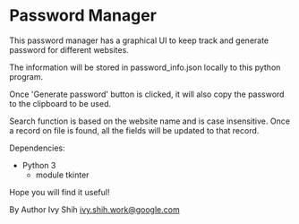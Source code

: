 Password Manager
================

This password manager has a graphical UI to keep track and generate password for different websites.

The information will be stored in password_info.json locally to this python program.

Once 'Generate password' button is clicked, it will also copy the password to the clipboard to be used.

Search function is based on the website name and is case insensitive.
Once a record on file is found, all the fields will be updated to that record.

Dependencies: 
* Python 3
  * module tkinter

Hope you will find it useful!

By Author Ivy Shih  ivy.shih.work@google.com

